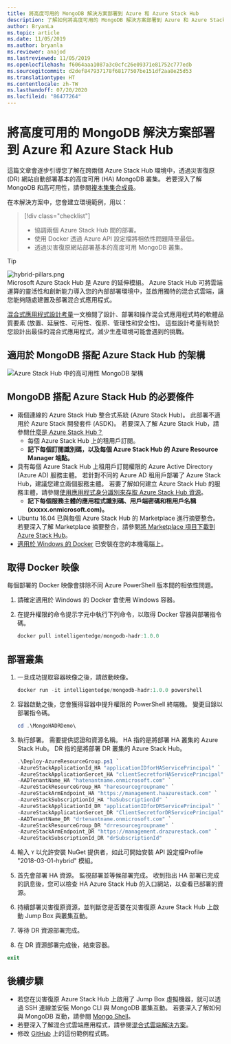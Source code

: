 ```yaml
---
title: 將高度可用的 MongoDB 解決方案部署到 Azure 和 Azure Stack Hub
description: 了解如何將高度可用的 MongoDB 解決方案部署到 Azure 和 Azure Stack Hub
author: BryanLa
ms.topic: article
ms.date: 11/05/2019
ms.author: bryanla
ms.reviewer: anajod
ms.lastreviewed: 11/05/2019
ms.openlocfilehash: f6064aaa1087a3c0cfc26e09371e81752c777edb
ms.sourcegitcommit: d2def847937178f68177507be151df2aa8e25d53
ms.translationtype: HT
ms.contentlocale: zh-TW
ms.lasthandoff: 07/20/2020
ms.locfileid: "86477264"
---
```

# <a name="deploy-a-highly-available-mongodb-solution-to-azure-and-azure-stack-hub"></a>將高度可用的 MongoDB 解決方案部署到 Azure 和 Azure Stack Hub

這篇文章會逐步引導您了解在跨兩個 Azure Stack Hub 環境中，透過災害復原 (DR) 網站自動部署基本的高度可用 (HA) MongoDB 叢集。 若要深入了解 MongoDB 和高可用性，請參閱[複本集集合成員](https://docs.mongodb.com/manual/core/replica-set-members/)。

在本解決方案中，您會建立環境範例，用以：

> [!div class="checklist"]
> - 協調兩個 Azure Stack Hub 間的部署。
> - 使用 Docker 透過 Azure API 設定檔將相依性問題降至最低。
> - 透過災害復原網站部署基本的高度可用 MongoDB 叢集。

> [!Tip]  
> ![hybrid-pillars.png](./media/solution-deployment-guide-cross-cloud-scaling/hybrid-pillars.png)  
> Microsoft Azure Stack Hub 是 Azure 的延伸模組。 Azure Stack Hub 可將雲端運算的靈活性和創新能力導入您的內部部署環境中，並啟用獨特的混合式雲端，讓您能夠隨處建置及部署混合式應用程式。  
> 
> [混合式應用程式設計考量](overview-app-design-considerations.md)一文檢閱了設計、部署和操作混合式應用程式時的軟體品質要素 (放置、延展性、可用性、復原、管理性和安全性)。 這些設計考量有助於您設計出最佳的混合式應用程式，減少生產環境可能會遇到的挑戰。

## <a name="architecture-for-mongodb-with-azure-stack-hub"></a>適用於 MongoDB 搭配 Azure Stack Hub 的架構

![Azure Stack Hub 中的高可用性 MongoDB 架構](media/solution-deployment-guide-mongodb-ha/image1.png)

## <a name="prerequisites-for-mongodb-with-azure-stack-hub"></a>MongoDB 搭配 Azure Stack Hub 的必要條件

- 兩個連線的 Azure Stack Hub 整合式系統 (Azure Stack Hub)。 此部署不適用於 Azure Stack 開發套件 (ASDK)。 若要深入了解 Azure Stack Hub，請參閱[什麼是 Azure Stack Hub？](https://azure.microsoft.com/products/azure-stack/hub/)
  - 每個 Azure Stack Hub 上的租用戶訂閱。 
  - **記下每個訂閱識別碼，以及每個 Azure Stack Hub 的 Azure Resource Manager 端點。**
- 具有每個 Azure Stack Hub 上租用戶訂閱權限的 Azure Active Directory (Azure AD) 服務主體。 若針對不同的 Azure AD 租用戶部署了 Azure Stack Hub，建議您建立兩個服務主體。 若要了解如何建立 Azure Stack Hub 的服務主體，請參閱[使用應用程式身分識別來存取 Azure Stack Hub 資源](/azure-stack/user/azure-stack-create-service-principals)。
  - **記下每個服務主體的應用程式識別碼、用戶端密碼和租用戶名稱 (xxxxx.onmicrosoft.com)。**
- Ubuntu 16.04 已與每個 Azure Stack Hub 的 Marketplace 進行摘要整合。 若要深入了解 Marketplace 摘要整合，請參閱[將 Marketplace 項目下載到 Azure Stack Hub](/azure-stack/operator/azure-stack-download-azure-marketplace-item)。
- [適用於 Windows 的 Docker](https://docs.docker.com/docker-for-windows/) 已安裝在您的本機電腦上。

## <a name="get-the-docker-image"></a>取得 Docker 映像

每個部署的 Docker 映像會排除不同 Azure PowerShell 版本間的相依性問題。

1. 請確定適用於 Windows 的 Docker 會使用 Windows 容器。
2. 在提升權限的命令提示字元中執行下列命令，以取得 Docker 容器與部署指令碼。

    ```powershell  
    docker pull intelligentedge/mongodb-hadr:1.0.0
    ```

## <a name="deploy-the-clusters"></a>部署叢集

1. 一旦成功提取容器映像之後，請啟動映像。

    ```powershell  
    docker run -it intelligentedge/mongodb-hadr:1.0.0 powershell
    ```

2. 容器啟動之後，您會獲得容器中提升權限的 PowerShell 終端機。 變更目錄以部署指令碼。

    ```powershell  
    cd .\MongoHADRDemo\
    ```

3. 執行部署。 需要提供認證和資源名稱。 HA 指的是將部署 HA 叢集的 Azure Stack Hub。 DR 指的是將部署 DR 叢集的 Azure Stack Hub。

    ```powershell
    .\Deploy-AzureResourceGroup.ps1 `
    -AzureStackApplicationId_HA "applicationIDforHAServicePrincipal" `
    -AzureStackApplicationSercet_HA "clientSecretforHAServicePrincipal" `
    -AADTenantName_HA "hatenantname.onmicrosoft.com" `
    -AzureStackResourceGroup_HA "haresourcegroupname" `
    -AzureStackArmEndpoint_HA "https://management.haazurestack.com" `
    -AzureStackSubscriptionId_HA "haSubscriptionId" `
    -AzureStackApplicationId_DR "applicationIDforDRServicePrincipal" `
    -AzureStackApplicationSercet_DR "ClientSecretforDRServicePrincipal" `
    -AADTenantName_DR "drtenantname.onmicrosoft.com" `
    -AzureStackResourceGroup_DR "drresourcegroupname" `
    -AzureStackArmEndpoint_DR "https://management.drazurestack.com" `
    -AzureStackSubscriptionId_DR "drSubscriptionId"
    ```

4. 輸入 `Y` 以允許安裝 NuGet 提供者，如此可開始安裝 API 設定檔Profile "2018-03-01-hybrid" 模組。

5. 首先會部署 HA 資源。 監視部署並等候部署完成。 收到指出 HA 部署已完成的訊息後，您可以檢查 HA Azure Stack Hub 的入口網站，以查看已部署的資源。

6. 持續部署災害復原資源，並判斷您是否要在災害復原 Azure Stack Hub 上啟動 Jump Box 與叢集互動。

7. 等待 DR 資源部署完成。

8. 在 DR 資源部署完成後，結束容器。

  ```powershell
  exit
  ```

## <a name="next-steps"></a>後續步驟

- 若您在災害復原 Azure Stack Hub 上啟用了 Jump Box 虛擬機器，就可以透過 SSH 連線並安裝 Mongo CLI 與 MongoDB 叢集互動。 若要深入了解如何與 MongoDB 互動，請參閱 [Mongo Shell](https://docs.mongodb.com/manual/mongo/)。
- 若要深入了解混合式雲端應用程式，請參閱[混合式雲端解決方案](https://aka.ms/azsdevtutorials)。
- 修改 [GitHub](https://github.com/Azure-Samples/azure-intelligent-edge-patterns) 上的這份範例程式碼。
